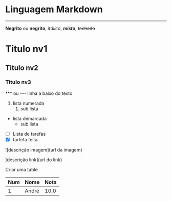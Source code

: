 # Linguagem Markdown
***

**Negrito** ou __negrito__, *itálico*, __*misto*__, ~~tachado~~

# Titulo nv1

## Titulo nv2
 
### Titulo nv3

*** ou --- linha a baixo do texto

1. lista numerada
   1. sub lista

* lista demarcada
   * sub lista

- [ ] Lista de tarefas
- [x] tarfefa feita

![descrição imagem](url da imagem)

[descrição link](url do link)

Criar uma table

Num | Nome | Nota
---|---|---
1 | André | 10,0
